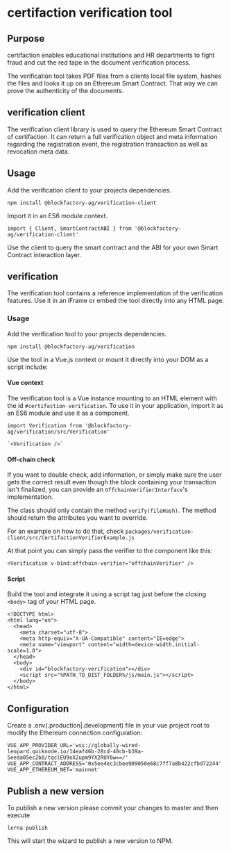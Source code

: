 # certifaction verification tool

## Purpose
certifaction enables educational institutions and HR departments to fight fraud and cut the red tape in the document verification process.

The verification tool takes PDF files from a clients local file system, hashes the files and looks it up on an Ethereum Smart Contract. That way we can prove the authenticity of the documents.

## verification client
The verification client library is used to query the Ethereum Smart Contract of certifaction.
It can return a full verification object and meta information regarding the registration event, the registration transaction as well as revocation meta data.

## Usage
Add the verification client to your projects dependencies.

    npm install @blockfactory-ag/verification-client

Import it in an ES6 module context.

    import { Client, SmartContractABI } from '@blockfactory-ag/verification-client'

Use the client to query the smart contract and the ABI for your own Smart Contract interaction layer.

## verification
The verification tool contains a reference implementation of the verification features. Use it in an iFrame or embed the tool directly into any HTML page.

### Usage
Add the verification tool to your projects dependencies.

    npm install @blockfactory-ag/verification
    
Use the tool in a Vue.js context or mount it directly into your DOM as a script include:
    
#### Vue context
The verification tool is a Vue instance mounting to an HTML element with the id `#certifaction-verification`.
To use it in your application, import it as an ES6 module and use it as a component.

    import Verification from '@blockfactory-ag/verification/src/Verification'
    
    `<Verification />`
    
#### Off-chain check
If you want to double check, add information, or simply make sure the user gets the correct result even though the block containing your transaction isn't finalized, you can provide an `OffchainVerifierInterface`'s implementation.

The class should only contain the method `verify(fileHash)`. The method should return the attributes you want to override.

For an example on how to do that, check `packages/verification-client/src/CertifactionVerifierExample.js` 
    
At that point you can simply pass the verifier to the <Verification /> component like this:

```<Verification v-bind:offchain-verifier="offchainVerifier" />```

#### Script
Build the tool and integrate it using a script tag just before the closing ``<body>`` tag of your HTML page.

    <!DOCTYPE html>
    <html lang="en">
      <head>
        <meta charset="utf-8">
        <meta http-equiv="X-UA-Compatible" content="IE=edge">
        <meta name="viewport" content="width=device-width,initial-scale=1.0">
      </head>
      <body>
        <div id="blockfactory-verification"></div>
        <script src="%PATH_TO_DIST_FOLDER%/js/main.js"></script>
      </body>
    </html>
    
    
## Configuration
Create a .env(.production|.development) file in your vue project root to modify the Ethereum connection configuration:

    VUE_APP_PROVIDER_URL='wss://globally-wired-leopard.quiknode.io/14eaf46b-28cd-40cb-b39a-5eeda05ec2b8/tqclEU9oX2upm9YX2RUY6w==/'
    VUE_APP_CONTRACT_ADDRESS='0x5ee4ec3cbee909050e68c7ff7a8b422cfbd72244'
    VUE_APP_ETHEREUM_NET='mainnet'

## Publish a new version
To publish a new version please commit your changes to master and then execute

    lerna publish
    
This will start the wizard to publish a new version to NPM.